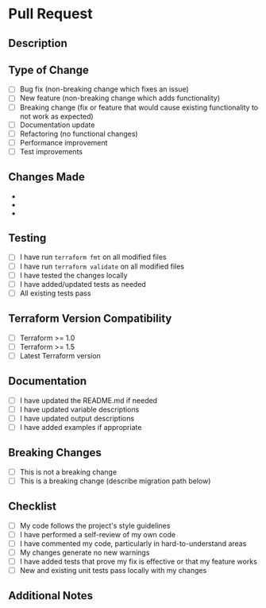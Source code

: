 # Pull Request

## Description
<!-- Provide a brief description of the changes in this PR -->

## Type of Change
<!-- Check all that apply -->
- [ ] Bug fix (non-breaking change which fixes an issue)
- [ ] New feature (non-breaking change which adds functionality)
- [ ] Breaking change (fix or feature that would cause existing functionality to not work as expected)
- [ ] Documentation update
- [ ] Refactoring (no functional changes)
- [ ] Performance improvement
- [ ] Test improvements

## Changes Made
<!-- List the specific changes made in this PR -->
- 
- 
- 

## Testing
<!-- Describe the tests you ran to verify your changes -->
- [ ] I have run `terraform fmt` on all modified files
- [ ] I have run `terraform validate` on all modified files
- [ ] I have tested the changes locally
- [ ] I have added/updated tests as needed
- [ ] All existing tests pass

## Terraform Version Compatibility
<!-- Check all versions that have been tested -->
- [ ] Terraform >= 1.0
- [ ] Terraform >= 1.5
- [ ] Latest Terraform version

## Documentation
- [ ] I have updated the README.md if needed
- [ ] I have updated variable descriptions
- [ ] I have updated output descriptions
- [ ] I have added examples if appropriate

## Breaking Changes
<!-- If this is a breaking change, describe what users need to do to migrate -->
- [ ] This is not a breaking change
- [ ] This is a breaking change (describe migration path below)

<!-- Migration instructions for breaking changes -->

## Checklist
- [ ] My code follows the project's style guidelines
- [ ] I have performed a self-review of my own code
- [ ] I have commented my code, particularly in hard-to-understand areas
- [ ] My changes generate no new warnings
- [ ] I have added tests that prove my fix is effective or that my feature works
- [ ] New and existing unit tests pass locally with my changes

## Additional Notes
<!-- Add any additional notes, screenshots, or context about the PR -->